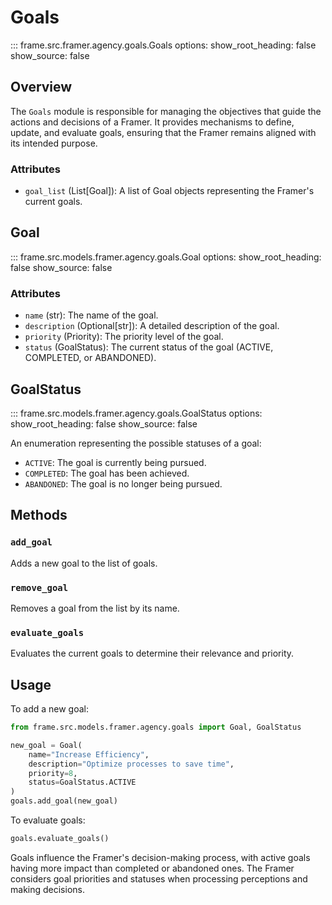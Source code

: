 # Goals

::: frame.src.framer.agency.goals.Goals
    options:
      show_root_heading: false
      show_source: false

## Overview

The `Goals` module is responsible for managing the objectives that guide the actions and decisions of a Framer. It provides mechanisms to define, update, and evaluate goals, ensuring that the Framer remains aligned with its intended purpose.

### Attributes

- `goal_list` (List[Goal]): A list of Goal objects representing the Framer's current goals.

## Goal

::: frame.src.models.framer.agency.goals.Goal
    options:
      show_root_heading: false
      show_source: false

### Attributes

- `name` (str): The name of the goal.
- `description` (Optional[str]): A detailed description of the goal.
- `priority` (Priority): The priority level of the goal.
- `status` (GoalStatus): The current status of the goal (ACTIVE, COMPLETED, or ABANDONED).

## GoalStatus

::: frame.src.models.framer.agency.goals.GoalStatus
    options:
      show_root_heading: false
      show_source: false

An enumeration representing the possible statuses of a goal:

- `ACTIVE`: The goal is currently being pursued.
- `COMPLETED`: The goal has been achieved.
- `ABANDONED`: The goal is no longer being pursued.

## Methods

### `add_goal`

Adds a new goal to the list of goals.

### `remove_goal`

Removes a goal from the list by its name.

### `evaluate_goals`

Evaluates the current goals to determine their relevance and priority.

## Usage

To add a new goal:

```python
from frame.src.models.framer.agency.goals import Goal, GoalStatus

new_goal = Goal(
    name="Increase Efficiency",
    description="Optimize processes to save time",
    priority=8,
    status=GoalStatus.ACTIVE
)
goals.add_goal(new_goal)
```

To evaluate goals:

```python
goals.evaluate_goals()
```

Goals influence the Framer's decision-making process, with active goals having more impact than completed or abandoned ones. The Framer considers goal priorities and statuses when processing perceptions and making decisions.
